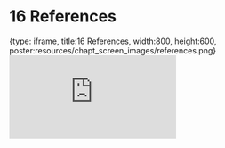 # 16 References
 
{type: iframe, title:16 References, width:800, height:600, poster:resources/chapt_screen_images/references.png}
![](http://hutchdatascience.org/Data_Management_and_Sharing/no_toc/references.html)
 

 
